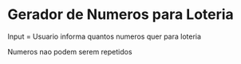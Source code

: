 # Gerador de Numeros para Loteria

Input = Usuario informa quantos numeros quer para loteria

Numeros nao podem serem repetidos

